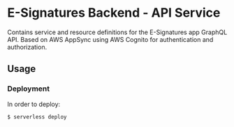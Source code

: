 # E-Signatures Backend - API Service

Contains service and resource definitions for the E-Signatures app GraphQL API. Based on AWS AppSync using AWS Cognito for authentication and authorization.

## Usage

### Deployment

In order to deploy:

```
$ serverless deploy
```
